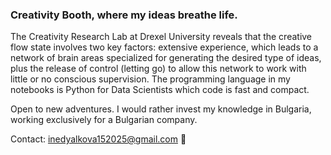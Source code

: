 ### Creativity Booth, where my ideas breathe life.

The Creativity Research Lab at Drexel University reveals that the creative flow state involves two key factors: extensive experience, which leads to a network of brain areas specialized for generating the desired type of ideas, plus the release of control (letting go) to allow this network to work with little or no conscious supervision. The programming language in my notebooks is Python for Data Scientists which code is fast and compact.

Open to new adventures. I would rather invest my knowledge in Bulgaria, working exclusively for a Bulgarian company.

Contact: inedyalkova152025@gmail.com 📨
